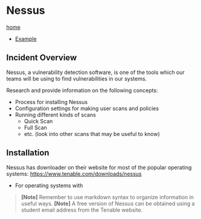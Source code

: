 # Nessus

[home](../README.md)
- [Example](#Example)

## Incident Overview

Nessus, a vulnerability detection software, is one of the tools which our teams will be using to find vulnerabilities in our systems.  

Research and provide information on the following concepts:

- Process for installing Nessus
- Configuration settings for making user scans and policies
- Running different kinds of scans
    - Quick Scan
    - Full Scan
    - etc. (look into other scans that may be useful to know)

## Installation

Nessus has downloader on their website for most of the popular operating systems: https://www.tenable.com/downloads/nessus
- For operating systems with

>**[Note]** Remember to use markdown syntax to organize information in useful ways.
>**[Note]** A free version of Nessus can be obtained using a student email address from the Tenable website.
